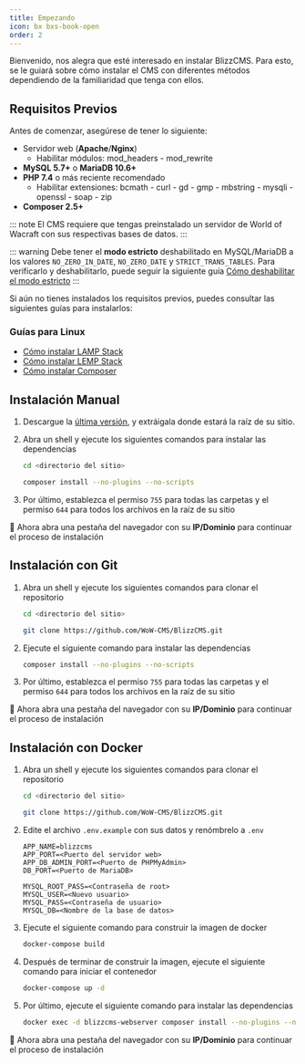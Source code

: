 ```yaml
---
title: Empezando
icon: bx bxs-book-open
order: 2
---
```


Bienvenido, nos alegra que esté interesado en instalar BlizzCMS. Para esto, se le guiará sobre cómo instalar el CMS con diferentes métodos dependiendo de la familiaridad que tenga con ellos.

## Requisitos Previos

Antes de comenzar, asegúrese de tener lo siguiente:

- Servidor web (**Apache**/**Nginx**)
    - Habilitar módulos: mod_headers - mod_rewrite
- **MySQL 5.7+** o **MariaDB 10.6+**
- **PHP 7.4** o más reciente recomendado
    - Habilitar extensiones: bcmath - curl - gd - gmp - mbstring - mysqli - openssl - soap - zip
- **Composer 2.5+**

::: note
El CMS requiere que tengas preinstalado un servidor de World of Wacraft con sus respectivas bases de datos.
:::

::: warning
Debe tener el **modo estricto** deshabilitado en MySQL/MariaDB a los valores `NO_ZERO_IN_DATE`, `NO_ZERO_DATE` y `STRICT_TRANS_TABLES`. Para verificarlo y deshabilitarlo, puede seguir la siguiente guía [Cómo deshabilitar el modo estricto](../blizzcms/guides/database/disable-strict-mode.md)
:::

Si aún no tienes instalados los requisitos previos, puedes consultar las siguientes guías para instalarlos:

### Guías para Linux

- [Cómo instalar LAMP Stack](../blizzcms/guides/linux/lamp-stack.md)
- [Cómo instalar LEMP Stack](../blizzcms/guides/linux/lemp-stack.md)
- [Cómo instalar Composer](../blizzcms/guides/linux/composer.md)

## Instalación Manual

1. Descargue la [última versión](https://github.com/WoW-CMS/BlizzCMS/releases), y extráigala donde estará la raíz de su sitio.

2. Abra un shell y ejecute los siguientes comandos para instalar las dependencias

    ```bash
    cd <directorio del sitio>

    composer install --no-plugins --no-scripts
    ```

3. Por último, establezca el permiso `755` para todas las carpetas y el permiso `644` para todos los archivos en la raíz de su sitio

:tada: Ahora abra una pestaña del navegador con su **IP/Dominio** para continuar el proceso de instalación

## Instalación con Git

1. Abra un shell y ejecute los siguientes comandos para clonar el repositorio

    ```bash
    cd <directorio del sitio>

    git clone https://github.com/WoW-CMS/BlizzCMS.git
    ```

2. Ejecute el siguiente comando para instalar las dependencias

    ```bash
    composer install --no-plugins --no-scripts
    ```

3. Por último, establezca el permiso `755` para todas las carpetas y el permiso `644` para todos los archivos en la raíz de su sitio

:tada: Ahora abra una pestaña del navegador con su **IP/Dominio** para continuar el proceso de instalación

## Instalación con Docker

1. Abra un shell y ejecute los siguientes comandos para clonar el repositorio

    ```bash
    cd <directorio del sitio>

    git clone https://github.com/WoW-CMS/BlizzCMS.git
    ```

2. Edite el archivo `.env.example` con sus datos y renómbrelo a `.env`

    ```
    APP_NAME=blizzcms
    APP_PORT=<Puerto del servidor web>
    APP_DB_ADMIN_PORT=<Puerto de PHPMyAdmin>
    DB_PORT=<Puerto de MariaDB>

    MYSQL_ROOT_PASS=<Contraseña de root>
    MYSQL_USER=<Nuevo usuario>
    MYSQL_PASS=<Contraseña de usuario>
    MYSQL_DB=<Nombre de la base de datos>
    ```

3. Ejecute el siguiente comando para construir la imagen de docker

    ```bash
    docker-compose build
    ```

4. Después de terminar de construir la imagen, ejecute el siguiente comando para iniciar el contenedor

    ```bash
    docker-compose up -d
    ```

5. Por último, ejecute el siguiente comando para instalar las dependencias

    ```bash
    docker exec -d blizzcms-webserver composer install --no-plugins --no-scripts --no-interaction --no-progress
    ```

:tada: Ahora abra una pestaña del navegador con su **IP/Dominio** para continuar el proceso de instalación
